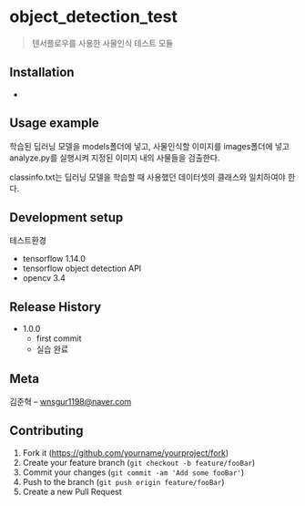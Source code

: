 # object_detection_test
> 텐서플로우를 사용한 사물인식 테스트 모듈

## Installation

-

## Usage example

학습된 딥러닝 모델을 models폴더에 넣고, 사물인식할 이미지를 images폴더에 넣고 analyze.py를 실행시켜 지정된 이미지 내의 사물들을 검출한다.

classinfo.txt는 딥러닝 모델을 학습할 때 사용했던 데이터셋의 클래스와 일치하여야 한다.

## Development setup

테스트환경
- tensorflow 1.14.0
- tensorflow object detection API
- opencv 3.4

## Release History

* 1.0.0
    * first commit
    * 실습 완료

## Meta

김준혁 – wnsgur1198@naver.com

## Contributing

1. Fork it (<https://github.com/yourname/yourproject/fork>)
2. Create your feature branch (`git checkout -b feature/fooBar`)
3. Commit your changes (`git commit -am 'Add some fooBar'`)
4. Push to the branch (`git push origin feature/fooBar`)
5. Create a new Pull Request

<!-- Markdown link & img dfn's -->
